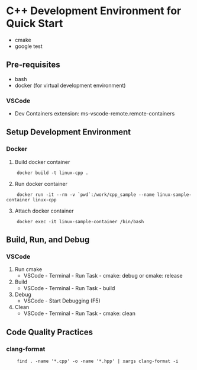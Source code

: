 # C++ Development Environment for Quick Start
* cmake
* google test
## Pre-requisites
* bash
* docker (for virtual development environment)
### VSCode
* Dev Containers extension: ms-vscode-remote.remote-containers

## Setup Development Environment
### Docker
1. Build docker container
```
    docker build -t linux-cpp .
```
2. Run docker container
```
    docker run -it --rm -v `pwd`:/work/cpp_sample --name linux-sample-container linux-cpp
```
3. Attach docker container
```
    docker exec -it linux-sample-container /bin/bash
```

## Build, Run, and Debug
### VSCode
1. Run cmake
    * VSCode - Terminal - Run Task - cmake: debug or cmake: release
2. Build
    * VSCode - Terminal - Run Task - build
3. Debug
    * VSCode - Start Debugging (F5)
4. Clean
    * VSCode - Terminal - Run Task - cmake: clean


## Code Quality Practices
### clang-format
```
    find . -name '*.cpp' -o -name '*.hpp' | xargs clang-format -i
```